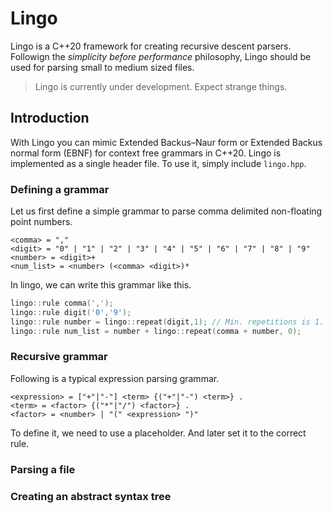 # Lingo

Lingo is a C++20 framework for creating recursive descent parsers. Followign the
*simplicity before performance* philosophy, Lingo should be used for parsing 
small to medium sized files. 

 > Lingo is currently under development. Expect strange things.

## Introduction

With Lingo you can mimic Extended Backus–Naur form or Extended Backus 
normal form (EBNF) for context free grammars in C++20. Lingo is 
implemented as a single header file. To use it, simply include `lingo.hpp`.

### Defining a grammar

Let us first define a simple grammar to parse comma delimited non-floating 
point numbers.

~~~
<comma> = ","
<digit> = "0" | "1" | "2" | "3" | "4" | "5" | "6" | "7" | "8" | "9"
<number> = <digit>+
<num_list> = <number> (<comma> <digit>)*
~~~

In lingo, we can write this grammar like this.

~~~cpp
lingo::rule comma(',');
lingo::rule digit('0','9'); 
lingo::rule number = lingo::repeat(digit,1); // Min. repetitions is 1.
lingo::rule num_list = number + lingo::repeat(comma + number, 0);
~~~

### Recursive grammar

Following is a typical expression parsing grammar.

~~~ 
<expression> = ["+"|"-"] <term> {("+"|"-") <term>} .
<term> = <factor> {("*"|"/") <factor>} .
<factor> = <number> | "(" <expression> ")" 
~~~

To define it, we need to use a placeholder. And later set it
to the correct rule.

### Parsing a file

### Creating an abstract syntax tree